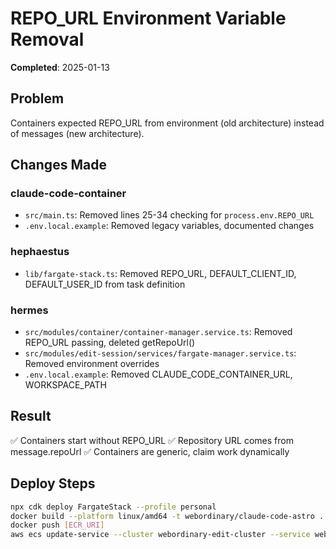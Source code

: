 # REPO_URL Environment Variable Removal
**Completed**: 2025-01-13

## Problem
Containers expected REPO_URL from environment (old architecture) instead of messages (new architecture).

## Changes Made

### claude-code-container
- `src/main.ts`: Removed lines 25-34 checking for `process.env.REPO_URL`
- `.env.local.example`: Removed legacy variables, documented changes

### hephaestus
- `lib/fargate-stack.ts`: Removed REPO_URL, DEFAULT_CLIENT_ID, DEFAULT_USER_ID from task definition

### hermes
- `src/modules/container/container-manager.service.ts`: Removed REPO_URL passing, deleted getRepoUrl()
- `src/modules/edit-session/services/fargate-manager.service.ts`: Removed environment overrides
- `.env.local.example`: Removed CLAUDE_CODE_CONTAINER_URL, WORKSPACE_PATH

## Result
✅ Containers start without REPO_URL
✅ Repository URL comes from message.repoUrl
✅ Containers are generic, claim work dynamically

## Deploy Steps
```bash
npx cdk deploy FargateStack --profile personal
docker build --platform linux/amd64 -t webordinary/claude-code-astro .
docker push [ECR_URI]
aws ecs update-service --cluster webordinary-edit-cluster --service webordinary-edit-service --force-new-deployment
```
